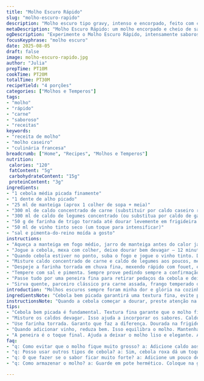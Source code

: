 ```yaml
---
title: "Molho Escuro Rápido"
slug: "molho-escuro-rapido"
description: "Molho escuro tipo gravy, intenso e encorpado, feito com caldo concentrado, farinha torrada e toque de vinho tinto. O segredo está no tempo exato para dourar cebola e alho, garantindo sabor profundo. Ideal para acompanhar carnes assadas, aves e até para regar uma boa poutine, dando aquele umami extra. Versão adaptada com vinho e farinha de segunda passada, garantindo textura e aroma únicos. Fácil, rápido, cheio de nuances. Resolve qualquer situação no jantar que precise de uma sombra saborosa e complexa, sem enrolação nem ingredientes exóticos."
metaDescription: "Molho Escuro Rápido: um molho encorpado e cheio de sabor, perfeito para carnes e poutine. Rápido e fácil de preparar."
ogDescription: "Experimente o Molho Escuro Rápido, intensamente saboroso e ideal para acompanhar carnes assadas ou até mesmo em poutine."
focusKeyphrase: "molho escuro"
date: 2025-08-05
draft: false
image: molho-escuro-rapido.jpg
author: "Julia"
prepTime: PT10M
cookTime: PT20M
totalTime: PT30M
recipeYield: "4 porções"
categories: ["Molhos e Temperos"]
tags:
- "molho"
- "rápido"
- "carne"
- "saboroso"
- "receitas"
keywords:
- "receita de molho"
- "molho caseiro"
- "culinária francesa"
breadcrumb: ["Home", "Recipes", "Molhos e Temperos"]
nutrition: 
 calories: "120"
 fatContent: "5g"
 carbohydrateContent: "15g"
 proteinContent: "3g"
ingredients:
- "1 cebola média picada finamente"
- "1 dente de alho picado"
- "25 ml de manteiga (aprox 1 colher de sopa + meia)"
- "300 ml de caldo concentrado de carne (substituir por caldo caseiro reduzido, se preferir)"
- "300 ml de caldo de legumes concentrado (ou substitua por caldo de galinha para sabor mais leve)"
- "50 g de farinha de trigo torrada até dourar levemente em frigideira seca"
- "50 ml de vinho tinto seco (um toque para intensificar)"
- "sal e pimenta-do-reino moída a gosto"
instructions:
- "Aqueça a manteiga em fogo médio, jarro de manteiga antes do calor já espalhando aroma."
- "Jogue a cebola, mexa com colher, deixe dourar bem devagar — 12 minutos mais ou menos, até ficar translúcida e com pontinhos dourados. Alho entra quase no fim, para não queimar, mais 2 minutos, aroma invade a casa."
- "Quando cebola estiver no ponto, suba o fogo e jogue o vinho tinto. Deixe reduzir até quase evaporar, mexendo para não grudar. Isso traz a acidez que corta o caldão pesado."
- "Misture caldo concentrado de carne e caldo de legumes aos poucos, mexendo sem parar, quase borbulhando, para levantar o sabor e começar a se fundir."
- "Despeje a farinha torrada em chuva fina, mexendo rápido com fouet, evitando grumos. Atenção aqui, farinha é chave: torrada garante mais sabor, mas pode queimar se esquecer. Mexa por uns 4 minutos, a mistura vai engrossando, ficando com brilho bonito e textura quase sedosa. Se ficar muito grossa, rale um pouco de caldo até ajustar."
- "Tempere com sal e pimenta. Sempre prove pedindo sempre a confirmação das especiarias, vale o velho truque do dedinho."
- "Passe tudo por uma peneira fina para retirar pedaços da cebola e deixar molho lisinho, elegante. Vai ficar com corpo, com aquele brilho rústico, seduz visual e olfativamente."
- "Sirva quente, parceiro clássico pra carne assada, frango temperado ou até em poutine, mandando ver na harmonia com batata frita e queijo derretido."
introduction: "Molhos escuros sempre foram minha dor e glória na cozinha. O clássico gravy tem aquela capacidade de elevar o mais simples pedaço de carne assada a algo memorável. O truque é controlar o tempo da caramelização da cebola e do alho para extrair aquele sabor complexo, sem queimar e amargar. Usei farinha torrada para sustentar a textura e acrescentei um vinho para dar um toque mais brasileiro, porque convenhamos, às vezes o molho francês básico precisa de uma mexida na alma. O sabor fica profundo sem complicar e atende bem desde o churrasco improvisado até jantares caprichados, sendo versátil e surpreendentemente fácil."
ingredientsNote: "Cebola bem picada garantirá uma textura fina, evite pedaços grandes que podem destoar do molho suave. O alho deve entrar quase no final para sabor fresco e não amargo. O segredo da disposição dos caldos está em equilibrar o sabor da carne com leveza do vegetal — usar caldo de legumes ao invés de frango pode tornar o molho menos carregado, perfeito para aves mais delicadas. Farinha torrada é o melhor custo-benefício para essa receita; passe ela numa frigideira seca até sentir aquele cheiro de pão tostado. Não queime porque amarga fácil. Inclui vinho para aumentar a complexidade, mas pode ser omitido se o que houver na geladeira for só suco de uva — aí vira versão mais simples, porém saborosa."
instructionsNote: "Quando a cebola começar a dourar, preste atenção na cor: precisa ser translúcida com pontos marrons, não escura demais. O alho entra só no final para liberar aroma sem ressecar. Reduza o vinho até quase sumir para tirar o exagero da acidez, fica um toque delicado entre o doce da cebola e o puxado do caldo. Atenção na farinha: jogue aos poucos de repente parece pouco, mas é suficiente para engrossar evitando aquela textura empelotada. O tempo mexendo a farinha é crucial para não deixar sabor cru e ainda desenvolver liga. Prove e ajuste o sal sempre, porque caldos concentrados já possuem sal em excesso; pimenta moída na hora dá o frescor que segura a estrutura do molho. Passar por peneira é um extra que faz muita diferença no resultado final, deixa o molho perfeito para qualquer ocasião."
tips:
- "Cebola bem picada é fundamental. Textura fina garante que o molho fique liso. Fique de olho no ponto dela; deve estar translúcida com alguns pontos dourados. Não deixe queimar. Alho só no final, assim o gosto é fresco."
- "Misture os caldos devagar. Isso ajuda a incorporar os sabores. Caldo de legumes é leve, ideal para aves. Se usar de frango, resultado mais intenso. Para economizar, faça o caldo em casa com sobras de legumes."
- "Use farinha torrada. Garanto que faz a diferença. Dourada na frigideira seca, até sentir o cheiro. Cuidado para não queimar. É a alma do molho. Se algo não der certo, rale mais caldo. Ajuste a consistência."
- "Quando adicionar vinho, reduza bem. Isso equilibra o molho. Mantenha o fogo alto nesse passo. Não tenha pressa, é nesse tempo que os sabores se concentram. Pode usar suco de uva no lugar se não tiver vinho."
- "A peneira é o toque final. Ajuda a deixar o molho liso e elegante. Alguns pedaços indesejados não devem ficar. Resultados ótimos para apresentação. Sempre ajuste o sal, os caldos podem ser salgados."
faq:
- "q: Como evitar que o molho fique muito grosso? a: Adicione caldo aos poucos. Misture. Se exagerar na farinha, mexa bem. Rale mais caldo até o ponto desejado, ajuste a textura."
- "q: Posso usar outros tipos de cebola? a: Sim, cebola roxa dá um toque diferente. E se quiser, experimente cebola caramelizada. Cuidado com o tempo, não queimar."
- "q: O que fazer se o sabor ficar muito forte? a: Adicione um pouco de água ou caldo. Isso ajuda a suavizar. Prove ao longo. Ajustes são importantes sempre."
- "q: Como armazenar o molho? a: Guarde em pote hermético. Coloque na geladeira; dura até quatro dias. Para congelar, faça em porções menores. É prático."

---
```

